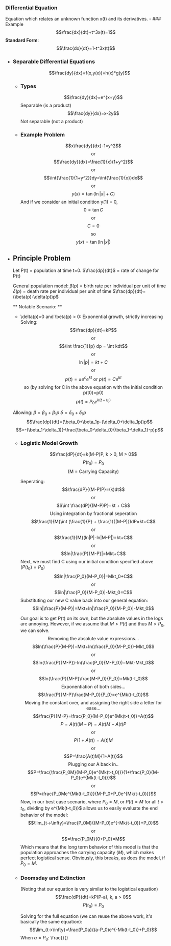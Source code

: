 ### Differential Equation
Equation which relates an unknown function x(t) and its derivatives.
	- ### Example
	  $$\frac{dx}{dt}+t^3x(t)=1$$
	  **Standard Form**: $$\frac{dx}{dt}=1-t^3x(t)$$
- ### Separable Differential Equations
  $$\frac{dy}{dx}=f(x,y(x))=h(x)*g(y)$$
	- ###  Types
	  $$\frac{dy}{dx}=e^{x+y}$$
	  Separable (is a product)
	  $$\frac{dy}{dx}=x-2y$$
	  Not separable (not a product)
	- ### Example Problem
	  $$x\frac{dy}{dx}-1=y^2$$
	  $$\text{or}$$
	  $$\frac{dy}{dx}=\frac{1}{x}(1+y^2)$$
	  $$\text{or}$$
	  $$\int{\frac{1}{1+y^2}}dy=\int{\frac{1}{x}}dx$$
	  $$\text{or}$$
	  $$y(x)=\tan{(\ln{|x|}+C)}$$
	  And if we consider an initial condition y(1) = 0,
	  $$0=\tan{C}$$
	  $$\text{or}$$
	  $$C=0$$
	  $$\text{so}$$
	  $$y(x)=\tan(\ln|x|)$$
- ## Principle Problem
  Let P(t) = population at time t=0.
  $\frac{dp}{dt}$ = rate of change for P(t)
  
  General population model:
  $\beta(p)$ = birth rate per individual per unit of time
  $\delta(p)$ = death rate per individual per unit of time
  $\frac{dp}{dt}=(\beta(p)-\delta(p))p$
  
  ** Notable Scenario: **
  * \delta(p)=0 and \beta(p) > 0: Exponential growth, strictly increasing
  Solving: 
  $$\frac{dp}{dt}=kP$$
  $$\text{or}$$
  $$\int \frac{1}{p} dp = \int kdt$$
  $$\text{or}$$
  $$\ln|p|=kt+C$$
  $$\text{or}$$
  $$p(t)=\pm e^c e^{kt} \text{ or } p(t) = Ce^{kt}$$
  $$\text{so (by solving for C in the above equation with the initial condition p(t0)=p0)}$$
  $$p(t)=P_0e^{k(t-t_0)}$$
  
  Allowing:
  $\beta=\beta_0+\beta_1p$
  $\delta=\delta_0+\delta_1p$
  $$\frac{dp}{dt}=(\beta_0+\beta_1p-(\delta_0+\delta_1p))p$$
  $$=-(\beta_1-\delta_1)(-\frac{\beta_0-\delta_0}{\beta_1-\delta_1}-p)p$$
	- ### Logistic Model Growth
	  $$\frac{dP}{dt}=k(M-P)P, k > 0, M > 0$$
	  $$P(t_0)=P_0$$
	  $$\text{(M = Carrying Capacity)}$$
	  
	  Seperating:
	  $$\frac{dP}{(M-P)P}=(k)dt$$
	  $$\text{or}$$
	  $$\int \frac{dP}{(M-P)P}=kt + C$$
	  $$\text{Using integration by fractional seperation}$$
	  $$\frac{1}{M}\int (\frac{1}{P} + \frac{1}{(M-P)})dP=kt+C$$
	  $$\text{or}$$
	  $$\frac{1}{M}(ln|P|-ln|M-P|)=kt+C$$
	  $$\text{or}$$
	  $$ln|\frac{P}{M-P}|=Mkt+C$$
	  Next, we must find C using our initial condition specified above ($P(t_0)=P_0$)
	  $$ln|\frac{P_0}{M-P_0}|=Mkt_0+C$$
	  $$\text{or}$$
	  $$ln|\frac{P_0}{M-P_0}|-Mkt_0=C$$
	  Substituting our new C value back into our general equation:
	  $$ln|\frac{P}{M-P}|=Mkt+ln|\frac{P_0}{M-P_0}|-Mkt_0$$
	  
	  Our goal is to get P(t) on its own, but the absolute values in the logs are annoying. However, if we assume that $M > P(t)$ and thus $M > P_0$, we can solve.
	  $$\text{Removing the absolute value expressions...}$$
	  $$ln(\frac{P}{M-P})=Mkt+ln(\frac{P_0}{M-P_0})-Mkt_0$$
	  $$\text{or}$$
	  $$ln(\frac{P}{M-P})-ln(\frac{P_0}{M-P_0})=Mkt-Mkt_0$$
	  $$\text{or}$$
	  $$ln(\frac{P}{M-P}\frac{M-P_0}{P_0})=Mk(t-t_0)$$
	  $$\text{Exponentiation of both sides...}$$
	  $$\frac{P}{M-P}\frac{M-P_0}{P_0}=e^{Mk(t-t_0)}$$
	  $$\text{Moving the constant over, and assigning the right side a letter for ease...}$$
	  $$\frac{P}{M-P}=\frac{P_0}{M-P_0}e^{Mk(t-t_0)}=A(t)$$
	  $$P=A(t)(M-P)=A(t)M-A(t)P$$
	  $$\text{or}$$
	  $$P(1+A(t))=A(t)M$$
	  $$\text{or}$$
	  $$P=\frac{A(t)M}{1+A(t)}$$
	  $$\text{Plugging our A back in..}$$
	  $$P=\frac{\frac{P_0M}{M-P_0}e^{Mk(t-t_0)}}{1+\frac{P_0}{M-P_0}e^{Mk(t-t_0)}}$$
	  $$\text{or}$$
	  $$P=\frac{P_0Me^{Mk(t-t_0)}}{M-P_0+P_0e^{Mk(t-t_0)}}$$
	  Now, in our best case scenario, where $P_0=M$, or $P(t) = M$ for all $t>t_0$, dividing by e^{Mk(t-t_0)}$ allows us to easily evaluate the end behavior of the model:
	  $$\lim_{t->\infty}=\frac{P_0M}{(M-P_0)e^{-Mk(t-t_0)}+P_0}$$
	  $$\text{or}$$
	  $$=\frac{P_0M}{0+P_0}=M$$
	  Which means that the long term behavior of this model is that the population approaches the carrying capacity (*M*), which makes perfect logistical sense. Obviously, this breaks, as does the model, if $P_0 = M$.
	- ### Doomsday and Extinction
	  (Noting that our equation is very similar to the logistical equation)
	  $$\frac{dP}{dt}=kP(P-a), k, a > 0$$
	  $$P(t_0)=P_0$$
	  
	  Solving for the full equation (we can reuse the above work, it's basically the same equation):
	  $$\lim_{t->\infty}=\frac{P_0a}{(a-P_0)e^{-Mk(t-t_0)}+P_0}$$
	  When $a = P_0$: \frac{}{}